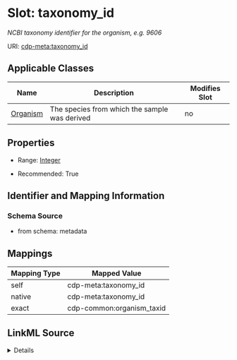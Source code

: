 

# Slot: taxonomy_id


_NCBI taxonomy identifier for the organism, e.g. 9606_



URI: [cdp-meta:taxonomy_id](metadatataxonomy_id)



<!-- no inheritance hierarchy -->





## Applicable Classes

| Name | Description | Modifies Slot |
| --- | --- | --- |
| [Organism](Organism.md) | The species from which the sample was derived |  no  |







## Properties

* Range: [Integer](Integer.md)

* Recommended: True





## Identifier and Mapping Information







### Schema Source


* from schema: metadata




## Mappings

| Mapping Type | Mapped Value |
| ---  | ---  |
| self | cdp-meta:taxonomy_id |
| native | cdp-meta:taxonomy_id |
| exact | cdp-common:organism_taxid |




## LinkML Source

<details>
```yaml
name: taxonomy_id
description: NCBI taxonomy identifier for the organism, e.g. 9606
from_schema: metadata
exact_mappings:
- cdp-common:organism_taxid
rank: 1000
alias: taxonomy_id
owner: Organism
domain_of:
- Organism
range: integer
recommended: true
inlined: true
inlined_as_list: true

```
</details>